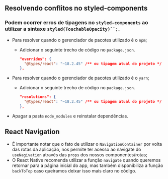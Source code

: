 ## Resolvendo conflitos no styled-components

### Podem ocorrer erros de tipagens no `styled-components` ao utilizar a sintaxe ` styled(TouchableOpacity)``; `.

- Para resolver quando o gerenciador de pacotes utilizado é o `npm`;

  - Adicionar o seguinte trecho de código no `package.json`.
    ```json
    "overrides": {
      "@types/react": "~18.2.45" /** ou tipagem atual do projeto */
    },
    ```

- Para resolver quando o gerenciador de pacotes utilizado é o `yarn`;
  - Adicionar o seguinte trecho de código no `package.json`.
    ```json
    "resolutions": {
      "@types/react": "~18.2.45" /** ou tipagem atual do projeto */
    },
    ```
- Apagar a pasta `node_modules` e reinstalar dependências.

## React Navigation

- É importante notar que o fato de utilizar o `NavigationContainer` por volta das rotas da aplicação, nos permite ter acesso ao navigate do `useNagivation` através das `props` dos nossos componentes/rotas;
- O React Native recomenda utilizar a função `navigate` quando queremos retornar para a página inicial do app, mas também disponibiliza a função `backToTop` caso queiramos deixar isso mais claro no código.
